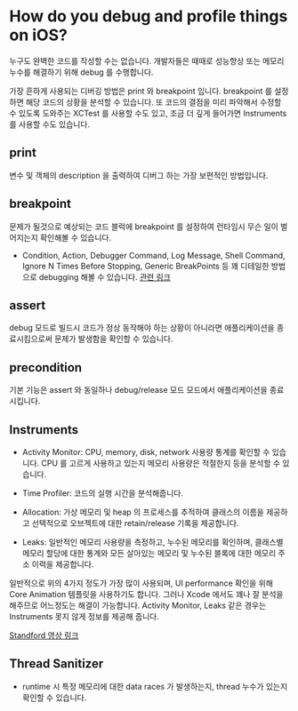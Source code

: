 How do you debug and profile things on iOS?
===============================================

누구도 완벽한 코드를 작성할 수는 없습니다. 개발자들은 때때로 성능향상 또는 메모리 누수를 해결하기 위해 debug 를 수행합니다.

가장 흔하게 사용되는 디버깅 방법은 print 와 breakpoint 입니다. breakpoint 를 설정하면 해당 코드의 상황을 분석할 수 있습니다. 
또 코드의 결점을 미리 파악해서 수정할 수 있도록 도와주는 XCTest 를 사용할 수도 있고, 조금 더 깊게 들어가면 Instruments 를 사용할 수도 있습니다.

## print
변수 및 객체의 description 을 출력하여 디버그 하는 가장 보편적인 방법입니다.

## breakpoint
문제가 될것으로 예상되는 코드 블럭에 breakpoint 를 설정하여 런타임시 무슨 일이 벌어지는지 확인해볼 수 있습니다.
- Condition, Action, Debugger Command, Log Message, Shell Command, Ignore N Times Before Stopping, Generic BreakPoints 등 꽤 디테일한 방법으로 debugging 해볼 수 있습니다.
[관련 링크](https://marcosantadev.com/xcode-advanced-breakpoint-usages/)

## assert
debug 모드로 빌드시 코드가 정상 동작해야 하는 상황이 아니라면 애플리케이션을 종료시킴으로써 문제가 발생함을 확인할 수 있습니다.

## precondition
기본 기능은 assert 와 동일하나 debug/release 모드 모드에서 애플리케이션을 종료시킵니다.

## Instruments
- Activity Monitor: CPU, memory, disk, network 사용량 통계를 확인할 수 있습니다. CPU 를 고르게 사용하고 있는지 메모리 사용량은 적절한지 등을 분석할 수 있습니다.

- Time Profiler: 코드의 실행 시간을 분석해줍니다.

- Allocation: 가상 메모리 및 heap 의 프로세스를 추적하여 클래스의 이름을 제공하고 선택적으로 오브젝트에 대한 retain/release 기록을 제공합니다.

- Leaks: 일반적인 메모리 사용량을 측정하고, 누수된 메모리를 확인하며, 클래스별 메모리 할당에 대한 통계와 모든 살아있는 메모리 및 누수된 블록에 대한 메모리 주소 이력을 제공합니다.

일반적으로 위의 4가지 정도가 가장 많이 사용되며, UI performance 확인을 위해 Core Animation 템플릿을 사용하기도 합니다.
그러나 Xcode 에서도 꽤나 잘 분석을 해주므로 어느정도는 해결이 가능합니다. Activity Monitor, Leaks 같은 경우는 Instruments 못지 않게 정보를 제공해 줍니다.

[Standford 영상 링크](https://youtu.be/m_0buWQRqSY)

## Thread Sanitizer
- runtime 시 특정 메모리에 대한 data races 가 발생하는지, thread 누수가 있는지 확인할 수 있습니다.
